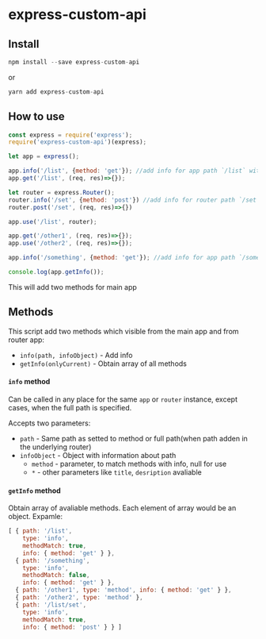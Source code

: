# express-custom-api


## Install
```js
npm install --save express-custom-api
```
or
```js
yarn add express-custom-api
```

## How to use

```js
const express = require('express');
require('express-custom-api')(express);

let app = express();

app.info('/list', {method: 'get'}); //add info for app path `/list` with method `get`
app.get('/list', (req, res)=>{});

let router = express.Router();
router.info('/set', {method: 'post'}) //add info for router path `/set` with method `post`
router.post('/set', (req, res)=>{})

app.use('/list', router);

app.get('/other1', (req, res)=>{});
app.use('/other2', (req, res)=>{});

app.info('/something', {method: 'get'}); //add info for app path `/something` with method `get`

console.log(app.getInfo());
````

This will add two methods for main app


## Methods
This script add two methods which visible from the main app and from router app:
- `info(path, infoObject)` - Add info
- `getInfo(onlyCurrent)` - Obtain array of all methods

#### `info` method
Can be called in any place for the same `app` or `router` instance, except cases, when the full path is specified.

Accepts two parameters:
- `path` - Same path as setted to method or full path(when path adden in the underlying router)
- `infoObject` - Object with information about path
  - `method` - parameter, to match methods with info, null for use
  - `*` - other parameters like `title`, `desription` avaliable

#### `getInfo` method
Obtain array of avaliable methods. Each element of array would be an object.
Expamle:
```js
[ { path: '/list',
    type: 'info',
    methodMatch: true,
    info: { method: 'get' } },
  { path: '/something',
    type: 'info',
    methodMatch: false,
    info: { method: 'get' } },
  { path: '/other1', type: 'method', info: { method: 'get' } },
  { path: '/other2', type: 'method' },
  { path: '/list/set',
    type: 'info',
    methodMatch: true,
    info: { method: 'post' } } ]
```